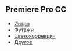 ## Premiere Pro CC

- [Интро](video_editing/premiere_pro_cc/intro/README.md)
- [Футажи](video_editing/premiere_pro_cc/footage/README.md)
- [Цветокоррекция](video_editing/premiere_pro_cc/color_correction/README.md)
- [Другое](video_editing/premiere_pro_cc/other/README.md)